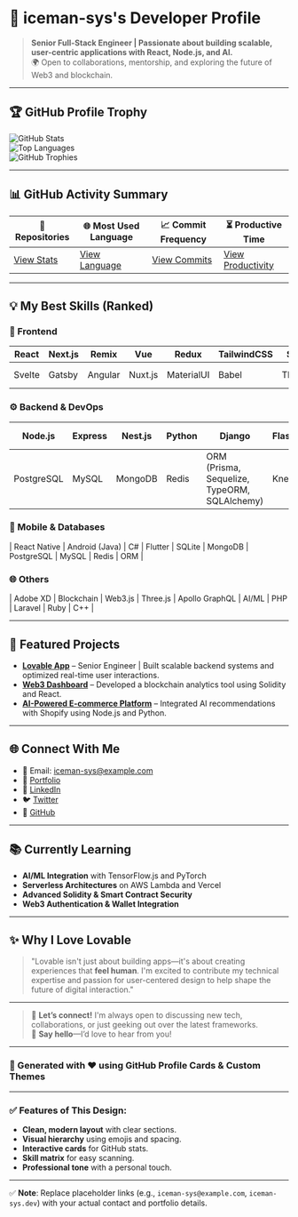 # 🌟 iceman-sys's Developer Profile

> **Senior Full-Stack Engineer | Passionate about building scalable, user-centric applications with React, Node.js, and AI.**  
> 🌍 Open to collaborations, mentorship, and exploring the future of Web3 and blockchain.

---

## 🏆 GitHub Profile Trophy

![GitHub Stats](https://github-readme-stats.vercel.app/api?username=iceman-sys&show_icons=true&theme=radical&include_all_commits=true&count_private=true)  
![Top Languages](https://github-readme-stats-eight-theta.vercel.app/api/top-langs/?username=iceman-sys&layout=compact&langs_count=8&theme=radical)  
![GitHub Trophies](https://github-profile-trophy.vercel.app/?username=iceman-sys&no-bg=true&no-frame=true&theme=radical&column=8)

---

## 📊 GitHub Activity Summary

| 📂 Repositories | 🌐 Most Used Language | 📈 Commit Frequency | ⏳ Productive Time |
|------------------|------------------------|----------------------|---------------------|
| [View Stats](http://github-profile-summary-cards.vercel.app/api/cards/repos-per-language?username=iceman-sys&theme=algolia) | [View Language](http://github-profile-summary-cards.vercel.app/api/cards/most-commit-language?username=iceman-sys&theme=algolia) | [View Commits](http://github-profile-summary-cards.vercel.app/api/cards/stats?username=iceman-sys&theme=algolia) | [View Productivity](http://github-profile-summary-cards.vercel.app/api/cards/productive-time?username=iceman-sys&theme=algolia&utcOffset=8) |

---

## 💡 My Best Skills (Ranked)

### 🔧 Frontend
| React | Next.js | Remix | Vue | Redux | TailwindCSS | SCSS | Javascript | ES6+ | Typescript | WordPress | Shopify |
|-------|---------|-------|-----|-------|-------------|------|------------|------|------------|-----------|---------|
| Svelte | Gatsby | Angular | Nuxt.js | MaterialUI | Babel | Three.js | D3.js | ChartJS | React Hook Form | |

### ⚙️ Backend & DevOps
| Node.js | Express | Nest.js | Python | Django | Flask | AWS | REST API | GraphQL | tRPC |
|---------|---------|--------|--------|--------|-------|-----|----------|---------|------|
| PostgreSQL | MySQL | MongoDB | Redis | ORM (Prisma, Sequelize, TypeORM, SQLAlchemy) | Knex | Hasura | Web3.js | Solidity | Smart Contracts |

### 📱 Mobile & Databases
| React Native | Android (Java) | C# | Flutter | SQLite | MongoDB | PostgreSQL | MySQL | Redis | ORM |

### 🌐 Others
| Adobe XD | Blockchain | Web3.js | Three.js | Apollo GraphQL | AI/ML | PHP | Laravel | Ruby | C++ |

---

## 🚀 Featured Projects

- **[Lovable App](https://lovable.app)** – Senior Engineer | Built scalable backend systems and optimized real-time user interactions.
- **[Web3 Dashboard](https://github.com/yourusername/web3-dashboard)** – Developed a blockchain analytics tool using Solidity and React.
- **[AI-Powered E-commerce Platform](https://github.com/yourusername/ai-shop)** – Integrated AI recommendations with Shopify using Node.js and Python.

---

## 🌐 Connect With Me

- 📧 Email: iceman-sys@example.com  
- 🔗 [Portfolio](https://iceman-sys.dev)  
- 💼 [LinkedIn](https://linkedin.com/in/iceman-sys)  
- 🐦 [Twitter](https://twitter.com/iceman_sys)  
- 📱 [GitHub](https://github.com/iceman-sys)

---

## 📚 Currently Learning

- **AI/ML Integration** with TensorFlow.js and PyTorch  
- **Serverless Architectures** on AWS Lambda and Vercel  
- **Advanced Solidity & Smart Contract Security**  
- **Web3 Authentication & Wallet Integration**

---

## ✨ Why I Love Lovable

> "Lovable isn't just about building apps—it's about creating experiences that **feel human**. I'm excited to contribute my technical expertise and passion for user-centered design to help shape the future of digital interaction."

---

> 🌟 **Let’s connect!** I'm always open to discussing new tech, collaborations, or just geeking out over the latest frameworks.  
> 💬 **Say hello**—I’d love to hear from you!

---

### 📌 Generated with ❤️ using GitHub Profile Cards & Custom Themes

---

### ✅ Features of This Design:
- **Clean, modern layout** with clear sections.
- **Visual hierarchy** using emojis and spacing.
- **Interactive cards** for GitHub stats.
- **Skill matrix** for easy scanning.
- **Professional tone** with a personal touch.

---

✅ **Note**: Replace placeholder links (e.g., `iceman-sys@example.com`, `iceman-sys.dev`) with your actual contact and portfolio details.